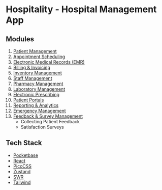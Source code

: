 # Hospitality - Hospital Management App

## Modules

1. [Patient Management](/docs/patient.md)
1. [Appointment Scheduling](/docs/appointment.md)
1. [Electronic Medical Records (EMR)](/docs/emr.md)
1. [Billing & Invoicing](/docs/billing.md)
1. [Inventory Management](/docs/inventory.md)
1. [Staff Management](/docs/staff.md)
1. [Pharmacy Management](/docs/pharmacy.md)
1. [Laboratory Management](/docs/lab.md)
1. [Electronic Prescribing](/docs/prescription.md)
1. [Patient Portals](/docs/patient-portal.md)
1. [Reporting & Analytics](/docs/reports.md)
1. [Emergency Management](/docs/emergency.md)
1. [Feedback & Survey Management](/docs/feedback.md)
    - Collecting Patient Feedback
    - Satisfaction Surveys

## Tech Stack

- [Pocketbase](https://pocketbase.io/docs)
- [React](https://million.dev)
- [PicoCSS](https://picocss.com)
- [Zustand](https://github.com/pmndrs/zustand)
- [SWR](https://swr.vercel.app)
- [Tailwind](https://unocss.dev)
